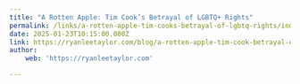 ```yaml
---
title: "A Rotten Apple: Tim Cook’s Betrayal of LGBTQ+ Rights"
permalink: /links/a-rotten-apple-tim-cooks-betrayal-of-lgbtq-rights/index.html
date: 2025-01-23T10:15:00.000Z
link: https://ryanleetaylor.com/blog/a-rotten-apple-tim-cook-betrayal-of-lgbtq-rights
author:
    web: 'https://ryanleetaylor.com'

---
```


